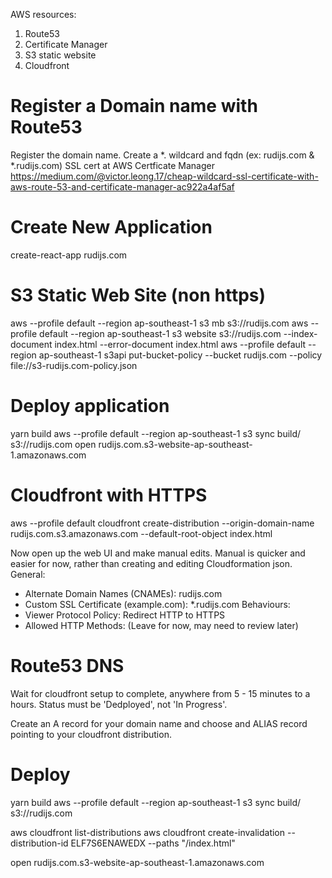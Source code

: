 AWS resources:
1. Route53
2. Certificate Manager
3. S3 static website
4. Cloudfront


# Register a Domain name with Route53
Register the domain name.
Create a *. wildcard and fqdn (ex: rudijs.com & *.rudijs.com) SSL cert at AWS Certficate Manager
https://medium.com/@victor.leong.17/cheap-wildcard-ssl-certificate-with-aws-route-53-and-certificate-manager-ac922a4af5af

# Create New Application
create-react-app rudijs.com

# S3 Static Web Site (non https)
aws --profile default --region ap-southeast-1 s3 mb s3://rudijs.com
aws --profile default --region ap-southeast-1 s3 website s3://rudijs.com --index-document index.html --error-document index.html
aws --profile default --region ap-southeast-1 s3api put-bucket-policy --bucket rudijs.com --policy file://s3-rudijs.com-policy.json

# Deploy application
yarn build
aws --profile default --region ap-southeast-1 s3 sync build/ s3://rudijs.com
open rudijs.com.s3-website-ap-southeast-1.amazonaws.com

# Cloudfront with HTTPS
aws --profile default cloudfront create-distribution --origin-domain-name rudijs.com.s3.amazonaws.com --default-root-object index.html

Now open up the web UI and make manual edits.
Manual is quicker and easier for now, rather than creating and editing Cloudformation json.
General:
- Alternate Domain Names (CNAMEs): rudijs.com
- Custom SSL Certificate (example.com): *.rudijs.com
Behaviours:
- Viewer Protocol Policy: Redirect HTTP to HTTPS
- Allowed HTTP Methods: (Leave for now, may need to review later)

# Route53 DNS
Wait for cloudfront setup to complete, anywhere from 5 - 15 minutes to a hours.
Status must be 'Dedployed', not 'In Progress'.

Create an A record for your domain name and choose and ALIAS record pointing to your cloudfront distribution.

# Deploy
yarn build
aws --profile default --region ap-southeast-1 s3 sync build/ s3://rudijs.com

aws cloudfront list-distributions
aws cloudfront create-invalidation --distribution-id ELF7S6ENAWEDX --paths "/index.html"

open rudijs.com.s3-website-ap-southeast-1.amazonaws.com